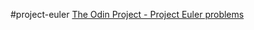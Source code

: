 #project-euler 
<a href="http://www.theodinproject.com/web-development-101/javascript-basics">The Odin Project - Project Euler 
problems</a><br>
